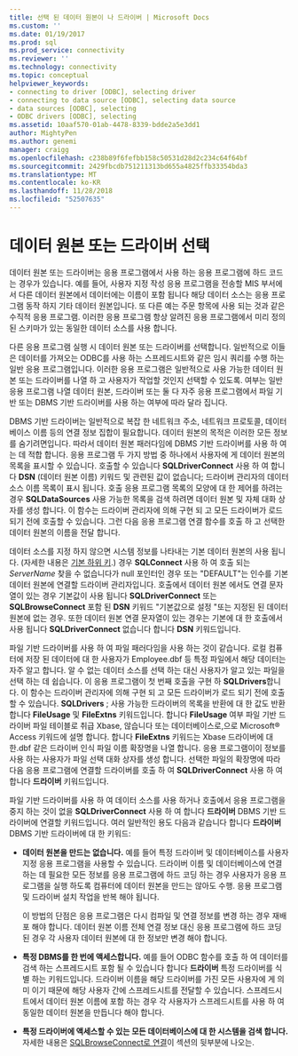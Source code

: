 ```yaml
---
title: 선택 된 데이터 원본이 나 드라이버 | Microsoft Docs
ms.custom: ''
ms.date: 01/19/2017
ms.prod: sql
ms.prod_service: connectivity
ms.reviewer: ''
ms.technology: connectivity
ms.topic: conceptual
helpviewer_keywords:
- connecting to driver [ODBC], selecting driver
- connecting to data source [ODBC], selecting data source
- data sources [ODBC], selecting
- ODBC drivers [ODBC], selecting
ms.assetid: 10aaf570-01ab-4478-8339-bdde2a5e3dd1
author: MightyPen
ms.author: genemi
manager: craigg
ms.openlocfilehash: c238b89f6fefbb158c50531d28d2c234c64f64bf
ms.sourcegitcommit: 2429fbcdb751211313bd655a4825ffb33354bda3
ms.translationtype: MT
ms.contentlocale: ko-KR
ms.lasthandoff: 11/28/2018
ms.locfileid: "52507635"
---
```

# <a name="choosing-a-data-source-or-driver"></a>데이터 원본 또는 드라이버 선택
데이터 원본 또는 드라이버는 응용 프로그램에서 사용 하는 응용 프로그램에 하드 코드는 경우가 있습니다. 예를 들어, 사용자 지정 작성 응용 프로그램을 전송할 MIS 부서에서 다른 데이터 원본에서 데이터에는 이름이 포함 됩니다 해당 데이터 소스는 응용 프로그램 동작 하지 기타 데이터 원본입니다. 또 다른 예는 주문 항목에 사용 되는 것과 같은 수직적 응용 프로그램. 이러한 응용 프로그램 항상 알려진 응용 프로그램에서 미리 정의 된 스키마가 있는 동일한 데이터 소스를 사용 합니다.  
  
 다른 응용 프로그램 실행 시 데이터 원본 또는 드라이버를 선택합니다. 일반적으로 이들은 데이터를 가져오는 ODBC를 사용 하는 스프레드시트와 같은 임시 쿼리를 수행 하는 일반 응용 프로그램입니다. 이러한 응용 프로그램은 일반적으로 사용 가능한 데이터 원본 또는 드라이버를 나열 하 고 사용자가 작업할 것인지 선택할 수 있도록. 여부는 일반 응용 프로그램 나열 데이터 원본, 드라이버 또는 둘 다 자주 응용 프로그램에서 파일 기반 또는 DBMS 기반 드라이버를 사용 하는 여부에 따라 달라 집니다.  
  
 DBMS 기반 드라이버는 일반적으로 복잡 한 네트워크 주소, 네트워크 프로토콜, 데이터베이스 이름 등의 연결 정보 집합이 필요합니다. 데이터 원본의 목적은 이러한 모든 정보를 숨기려면입니다. 따라서 데이터 원본 패러다임에 DBMS 기반 드라이버를 사용 하 여는 데 적합 합니다. 응용 프로그램 두 가지 방법 중 하나에서 사용자에 게 데이터 원본의 목록을 표시할 수 있습니다. 호출할 수 있습니다 **SQLDriverConnect** 사용 하 여 합니다 **DSN** (데이터 원본 이름) 키워드 및 관련된 값이 없습니다; 드라이버 관리자의 데이터 소스 이름 목록이 표시 됩니다. 호출 응용 프로그램 목록의 모양에 대 한 제어를 하려는 경우 **SQLDataSources** 사용 가능한 목록을 검색 하려면 데이터 원본 및 자체 대화 상자를 생성 합니다. 이 함수는 드라이버 관리자에 의해 구현 되 고 모든 드라이버가 로드 되기 전에 호출할 수 있습니다. 그런 다음 응용 프로그램 연결 함수를 호출 하 고 선택한 데이터 원본의 이름을 전달 합니다.  
  
 데이터 소스를 지정 하지 않으면 시스템 정보를 나타내는 기본 데이터 원본의 사용 됩니다. (자세한 내용은 [기본 하위 키](../../../odbc/reference/install/default-subkey.md).) 경우 **SQLConnect** 사용 하 여 호출 되는 *ServerName* 찾을 수 없습니다가 null 포인터인 경우 또는 "DEFAULT"는 인수를 기본 데이터 원본에 연결할 드라이버 관리자입니다. 호출에서 데이터 원본 에서도 연결 문자열이 있는 경우 기본값이 사용 됩니다 **SQLDriverConnect** 또는 **SQLBrowseConnect** 포함 된 **DSN** 키워드 "기본값으로 설정 "또는 지정된 된 데이터 원본에 없는 경우. 또한 데이터 원본 연결 문자열이 있는 경우는 기본에 대 한 호출에서 사용 됩니다 **SQLDriverConnect** 없습니다 합니다 **DSN** 키워드입니다.  
  
 파일 기반 드라이버를 사용 하 여 파일 패러다임을 사용 하는 것이 같습니다. 로컬 컴퓨터에 저장 된 데이터에 대 한 사용자가 Employee.dbf 등 특정 파일에서 해당 데이터는 자주 알고 합니다. 알 수 없는 데이터 소스를 선택 하는 대신 사용자가 알고 있는 파일을 선택 하는 데 쉽습니다. 이 응용 프로그램이 첫 번째 호출을 구현 하 **SQLDrivers**합니다. 이 함수는 드라이버 관리자에 의해 구현 되 고 모든 드라이버가 로드 되기 전에 호출할 수 있습니다. **SQLDrivers** ; 사용 가능한 드라이버의 목록을 반환에 대 한 값도 반환 합니다 **FileUsage** 및 **FileExtns** 키워드입니다. 합니다 **FileUsage** 여부 파일 기반 드라이버 파일 테이블로 취급 Xbase, 않습니다 또는 데이터베이스로,으로 Microsoft® Access 키워드에 설명 합니다. 합니다 **FileExtns** 키워드는 Xbase 드라이버에 대 한.dbf 같은 드라이버 인식 파일 이름 확장명을 나열 합니다. 응용 프로그램이이 정보를 사용 하는 사용자가 파일 선택 대화 상자를 생성 합니다. 선택한 파일의 확장명에 따라 다음 응용 프로그램에 연결할 드라이버를 호출 하 여 **SQLDriverConnect** 사용 하 여 합니다 **드라이버** 키워드입니다.  
  
 파일 기반 드라이버를 사용 하 여 데이터 소스를 사용 하거나 호출에서 응용 프로그램을 중지 하는 것이 없을 **SQLDriverConnect** 사용 하 여 합니다 **드라이버** DBMS 기반 드라이버에 연결할 키워드입니다. 여러 일반적인 용도 다음과 같습니다 합니다 **드라이버** DBMS 기반 드라이버에 대 한 키워드:  
  
-   **데이터 원본을 만드는 없습니다.** 예를 들어 특정 드라이버 및 데이터베이스를 사용자 지정 응용 프로그램을 사용할 수 있습니다. 드라이버 이름 및 데이터베이스에 연결 하는 데 필요한 모든 정보를 응용 프로그램에 하드 코딩 하는 경우 사용자가 응용 프로그램을 실행 하도록 컴퓨터에 데이터 원본을 만드는 않아도 수행. 응용 프로그램 및 드라이버 설치 작업을 반복 해야 됩니다.  
  
     이 방법의 단점은 응용 프로그램은 다시 컴파일 및 연결 정보를 변경 하는 경우 재배포 해야 합니다. 데이터 원본 이름 전체 연결 정보 대신 응용 프로그램에 하드 코딩 된 경우 각 사용자 데이터 원본에 대 한 정보만 변경 해야 합니다.  
  
-   **특정 DBMS를 한 번에 액세스합니다.** 예를 들어 ODBC 함수를 호출 하 여 데이터를 검색 하는 스프레드시트 포함 될 수 있습니다 합니다 **드라이버** 특정 드라이버를 식별 하는 키워드입니다. 드라이버 이름을 해당 드라이버를 가진 모든 사용자에 게 의미 이기 때문에 해당 사용자 간에 스프레드시트를 전달할 수 있습니다. 스프레드시트에서 데이터 원본 이름에 포함 하는 경우 각 사용자가 스프레드시트를 사용 하 여 동일한 데이터 원본을 만듭니다 해야 합니다.  
  
-   **특정 드라이버에 액세스할 수 있는 모든 데이터베이스에 대 한 시스템을 검색 합니다.** 자세한 내용은 [SQLBrowseConnect로 연결](../../../odbc/reference/develop-app/connecting-with-sqlbrowseconnect.md)이 섹션의 뒷부분에 나오는.

